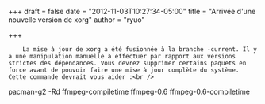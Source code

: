 
+++
draft = false
date = "2012-11-03T10:27:34-05:00"
title = "Arrivée d'une nouvelle version de xorg"
author = "ryuo"

+++

        La mise à jour de xorg a été fusionnée à la branche -current. Il y a une manipulation manuelle à effectuer par rapport aux versions strictes des dépendances. Vous devrez supprimer certains paquets en force avant de pouvoir faire une mise à jour complète du système. Cette commande devrait vous aider :<br />
pacman-g2 -Rd ffmpeg-compiletime ffmpeg-0.6 ffmpeg-0.6-compiletime<br />
    
    